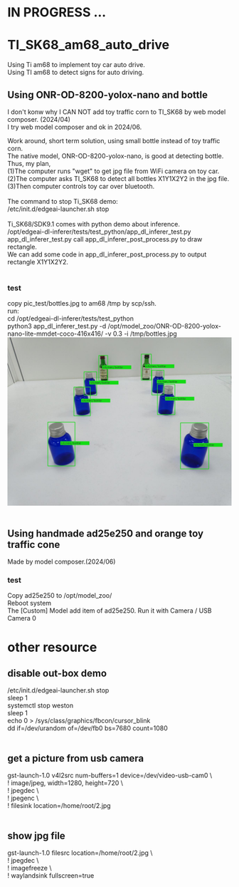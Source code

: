 # IN PROGRESS ...
# TI_SK68_am68_auto_drive
Using Ti am68 to implement toy car auto drive.  
Using TI am68 to detect signs for auto driving.  
## Using ONR-OD-8200-yolox-nano and bottle
I don't konw why I CAN NOT add toy traffic corn to TI_SK68 by web model composer. (2024/04)  
I try web model composer and ok in 2024/06.

Work around, short term solution, using small bottle instead of toy traffic corn.  
The native model, ONR-OD-8200-yolox-nano, is good at detecting bottle.  
Thus, my plan,  
(1)The computer runs "wget" to get jpg file from WiFi camera on toy car.   
(2)The computer asks TI_SK68 to detect all bottles X1Y1X2Y2 in the jpg file.  
(3)Then computer controls toy car over bluetooth.  
<br>
The command to stop Ti_SK68 demo:  
/etc/init.d/edgeai-launcher.sh stop  
<br>
Ti_SK68/SDK9.1 comes with python demo about inference.  
/opt/edgeai-dl-inferer/tests/test_python/app_dl_inferer_test.py
<br>
app_dl_inferer_test.py call app_dl_inferer_post_process.py to draw rectangle.  
We can add some code in app_dl_inferer_post_process.py to output rectangle X1Y1X2Y2.  
<br>
### test
copy pic_test/bottles.jpg to am68 /tmp by scp/ssh.  
run:  
cd /opt/edgeai-dl-inferer/tests/test_python  
python3 app_dl_inferer_test.py -d /opt/model_zoo/ONR-OD-8200-yolox-nano-lite-mmdet-coco-416x416/  -v 0.3 -i /tmp/bottles.jpg  
![pic](pic/detection_output0_ONR-OD-8200-yolox-nano-lite-mmdet-coco-416x416.jpg)<br>
<br>


## Using handmade ad25e250 and orange toy traffic cone
Made by model composer.(2024/06)  
### test
Copy ad25e250 to /opt/model_zoo/  
Reboot system  
The [Custom] Model add item of ad25e250. Run it with Camera / USB Camera 0  


# other resource
## disable out-box demo
/etc/init.d/edgeai-launcher.sh stop  
sleep 1  
systemctl stop weston  
sleep 1  
echo 0 > /sys/class/graphics/fbcon/cursor_blink  
dd if=/dev/urandom of=/dev/fb0 bs=7680 count=1080  
<br>
## get a picture from usb camera
gst-launch-1.0 v4l2src num-buffers=1 device=/dev/video-usb-cam0 \  
! image/jpeg, width=1280, height=720 \  
! jpegdec \  
! jpegenc \  
! filesink location=/home/root/2.jpg  
<br>
## show jpg file
gst-launch-1.0 filesrc location=/home/root/2.jpg \  
! jpegdec \  
! imagefreeze \  
! waylandsink   fullscreen=true  
